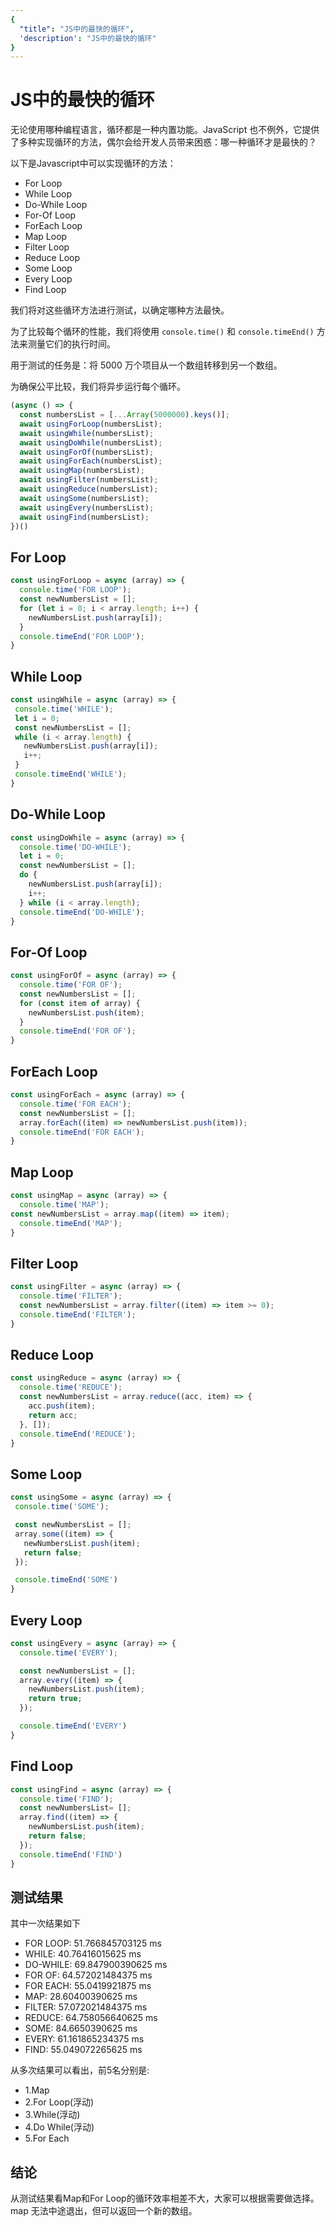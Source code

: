 ```yaml
---
{
  "title": "JS中的最快的循环",
  'description': "JS中的最快的循环"
}
---
```

# JS中的最快的循环
无论使用哪种编程语言，循环都是一种内置功能。JavaScript 也不例外，它提供了多种实现循环的方法，偶尔会给开发人员带来困惑：哪一种循环才是最快的？

以下是Javascript中可以实现循环的方法：
- For Loop
- While Loop
- Do-While Loop
- For-Of Loop
- ForEach Loop
- Map Loop
- Filter Loop
- Reduce Loop
- Some Loop
- Every Loop
- Find Loop
  
我们将对这些循环方法进行测试，以确定哪种方法最快。

为了比较每个循环的性能，我们将使用 `console.time()` 和 `console.timeEnd()` 方法来测量它们的执行时间。

用于测试的任务是：将 5000 万个项目从一个数组转移到另一个数组。

为确保公平比较，我们将异步运行每个循环。
```javascript
(async () => {
  const numbersList = [...Array(5000000).keys()];
  await usingForLoop(numbersList);
  await usingWhile(numbersList);
  await usingDoWhile(numbersList);
  await usingForOf(numbersList);
  await usingForEach(numbersList);
  await usingMap(numbersList);
  await usingFilter(numbersList);
  await usingReduce(numbersList);
  await usingSome(numbersList);
  await usingEvery(numbersList);
  await usingFind(numbersList);
})()
```
## For Loop

```javascript
const usingForLoop = async (array) => {
  console.time('FOR LOOP');
  const newNumbersList = [];
  for (let i = 0; i < array.length; i++) {
    newNumbersList.push(array[i]);
  }
  console.timeEnd('FOR LOOP');
}
```

## While Loop
```javascript
const usingWhile = async (array) => {
 console.time('WHILE');
 let i = 0;
 const newNumbersList = [];
 while (i < array.length) {
   newNumbersList.push(array[i]);
   i++;
 }
 console.timeEnd('WHILE');
}
```

## Do-While Loop
```javascript
const usingDoWhile = async (array) => {
  console.time('DO-WHILE');
  let i = 0;
  const newNumbersList = [];
  do {
    newNumbersList.push(array[i]);
    i++;
  } while (i < array.length);
  console.timeEnd('DO-WHILE');
}
```

## For-Of Loop
```javascript
const usingForOf = async (array) => {
  console.time('FOR OF');
  const newNumbersList = [];
  for (const item of array) {
    newNumbersList.push(item);
  }
  console.timeEnd('FOR OF');
}
```

## ForEach Loop

```javascript
const usingForEach = async (array) => {
  console.time('FOR EACH');
  const newNumbersList = [];
  array.forEach((item) => newNumbersList.push(item));
  console.timeEnd('FOR EACH');
}

```

## Map Loop

```javascript
const usingMap = async (array) => {
  console.time('MAP');
const newNumbersList = array.map((item) => item);
  console.timeEnd('MAP');
}
```

## Filter Loop

```javascript
const usingFilter = async (array) => {
  console.time('FILTER');
  const newNumbersList = array.filter((item) => item >= 0);
  console.timeEnd('FILTER');
}
```

## Reduce Loop

```javascript
const usingReduce = async (array) => {
  console.time('REDUCE');
  const newNumbersList = array.reduce((acc, item) => {
    acc.push(item);
    return acc;
  }, []);
  console.timeEnd('REDUCE');
}
```

## Some Loop

```javascript
const usingSome = async (array) => {
 console.time('SOME');

 const newNumbersList = [];
 array.some((item) => {
   newNumbersList.push(item);
   return false;
 });

 console.timeEnd('SOME')
}

```

## Every Loop

```javascript
const usingEvery = async (array) => {
  console.time('EVERY');

  const newNumbersList = [];
  array.every((item) => {
    newNumbersList.push(item);
    return true;
  });

  console.timeEnd('EVERY')
}

```

## Find Loop

```javascript
const usingFind = async (array) => {
  console.time('FIND');
  const newNumbersList= [];
  array.find((item) => {
    newNumbersList.push(item);
    return false;
  });
  console.timeEnd('FIND')
}

```

## 测试结果

其中一次结果如下
- FOR LOOP: 51.766845703125 ms
- WHILE: 40.76416015625 ms
- DO-WHILE: 69.847900390625 ms
- FOR OF: 64.572021484375 ms
- FOR EACH: 55.0419921875 ms
- MAP: 28.60400390625 ms
- FILTER: 57.072021484375 ms
- REDUCE: 64.758056640625 ms
- SOME: 84.6650390625 ms
- EVERY: 61.161865234375 ms
- FIND: 55.049072265625 ms

从多次结果可以看出，前5名分别是:

- 1.Map
- 2.For Loop(浮动)
- 3.While(浮动)
- 4.Do While(浮动)
- 5.For Each

## 结论
从测试结果看Map和For Loop的循环效率相差不大，大家可以根据需要做选择。map 无法中途退出，但可以返回一个新的数组。